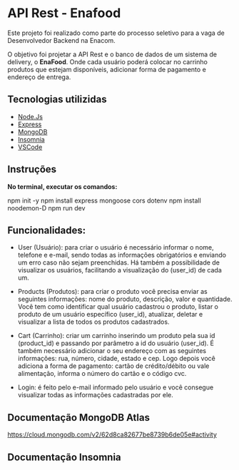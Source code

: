 # API Rest - Enafood

Este projeto foi realizado como parte do processo seletivo para a vaga de Desenvolvedor Backend na Enacom.

O objetivo foi projetar a API Rest e o banco de dados de um sistema de delivery, o **EnaFood**. Onde cada usuário poderá colocar no carrinho produtos que estejam disponíveis, adicionar forma de pagamento e endereço de entrega.

## Tecnologias utilizidas

- [Node.Js](https://nodejs.org/en/)
- [Express](https://expressjs.com/pt-br/)
- [MongoDB](https://www.mongodb.com/atlas)
- [Insomnia](https://insomnia.rest)
- [VSCode](https://code.visualstudio.com/download)

## Instruções

**No terminal, executar os comandos:**

npm init -y
npm install express mongoose cors dotenv
npm install noodemon-D
npm run dev

## Funcionalidades:

- User (Usuário): para criar o usuário é necessário informar o nome, telefone e e-mail, sendo todas as informações obrigatórios e enviando um erro caso não sejam preenchidas. Há também a possibilidade de visualizar os usuários, facilitando a visualização do (user_id) de cada um.

- Products (Produtos): para criar o produto você precisa enviar as seguintes informações: nome do produto, descrição, valor e quantidade. Você tem como identificar qual usuário cadastrou o produto, listar o produto de um usuário específico (user_id), atualizar, deletar e visualizar a lista de todos os produtos cadastrados.

- Cart (Carrinho): criar um carrinho inserindo um produto pela sua id (product_id) e passando por parâmetro a id do usuário (user_id). É também necessário adicionar o seu endereço com as seguintes informações: rua, número, cidade, estado e cep. Logo depois você adiciona a forma de pagamento: cartão de crédito/débito ou vale alimentação, informa o número do cartão e o código cvc.

- Login: é feito pelo e-mail informado pelo usuário e você consegue visualizar todas as informações cadastradas por ele.

## Documentação MongoDB Atlas

https://cloud.mongodb.com/v2/62d8ca82677be8739b6de05e#activity


## Documentação Insomnia






